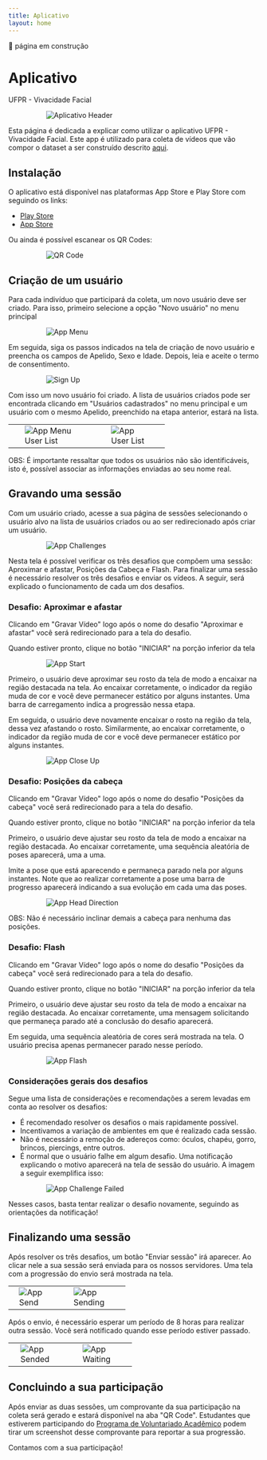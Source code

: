 ```yaml
---
title: Aplicativo
layout: home
---
```


🚧 página em construção
# Aplicativo 
UFPR - Vivacidade Facial

<img src="/assets/images/aplicativo/app-header.png" alt="Aplicativo Header" style="max-width:70%; display:block; margin:auto;">

Esta página é dedicada a explicar como utilizar o aplicativo UFPR - Vivacidade Facial. Este app é utilizado para coleta de vídeos que vão compor o dataset a ser construído descrito [aqui](https://bovifocr.github.io/dataset/).


## Instalação

O aplicativo está disponível nas plataformas App Store e Play Store com seguindo os links:

- [Play Store](https://play.google.com/store/aplicativo/apps/details?id=com.vivacidade_facial_app)
- [App Store](https://aplicativo/apps.apple.com/aplicativo/app/id6457022194)

Ou ainda é possível escanear os QR Codes:

<img src="/assets/images/dataset_qr.png" alt="QR Code" style="max-width:70%; display:block; margin:auto;">




## Criação de um usuário

Para cada indivíduo que participará da coleta, um novo usuário deve ser criado. Para isso, primeiro selecione a opção "Novo usuário" no menu principal

<img src="/assets/images/aplicativo/app-menu.png" alt="App Menu" style="max-width:70%; display:block; margin:auto;">

Em seguida, siga os passos indicados na tela de criação de novo usuário e preencha os campos de Apelido, Sexo e Idade. Depois, leia e aceite o termo de consentimento.

<img src="/assets/images/aplicativo/app-sign_up.png" alt="Sign Up" style="max-width:70%; display:block; margin:auto;">

Com isso um novo usuário foi criado. A lista de usuários criados pode ser encontrada clicando em "Usuários cadastrados" no menu principal e um usuário com o mesmo Apelido, preenchido na etapa anterior, estará na lista.

<table>
  <tr>
    <td><img src="/assets/images/aplicativo/app-menu-user_list.png" alt="App Menu User List" style="max-width:70%; display:block; margin:auto;"></td>
    <td><img src="/assets/images/aplicativo/app-user_list.png" alt="App User List" style="max-width:70%; display:block; margin:auto;"></td>
  </tr>
</table>

OBS: É importante ressaltar que todos os usuários não são identificáveis, isto é, possível associar as informações enviadas ao seu nome real.

## Gravando uma sessão

Com um usuário criado, acesse a sua página de sessões selecionando o usuário alvo na lista de usuários criados ou ao ser redirecionado após criar um usuário.

<img src="/assets/images/aplicativo/app-challenges.png" alt="App Challenges" style="max-width:70%; display:block; margin:auto;">

Nesta tela é possível verificar os três desafios que compõem uma sessão: Aproximar e afastar, Posições da Cabeça e Flash.
Para finalizar uma sessão é necessário resolver os três desafios e enviar os vídeos.
A seguir, será explicado o funcionamento de cada um dos desafios.

### Desafio: Aproximar e afastar

Clicando em "Gravar Vídeo" logo após o nome do desafio "Aproximar e afastar" você será redirecionado para a tela do desafio.

Quando estiver pronto, clique no botão "INICIAR" na porção inferior da tela

<img src="/assets/images/aplicativo/app-start.png" alt="App Start" style="max-width:70%; display:block; margin:auto;">

Primeiro, o usuário deve aproximar seu rosto da tela de modo a encaixar na região destacada na tela.
Ao encaixar corretamente, o indicador da região muda de cor e você deve permanecer estático por alguns instantes. Uma barra de carregamento indica a progressão nessa etapa.

Em seguida, o usuário deve novamente encaixar o rosto na região da tela, dessa vez afastando o rosto.
Similarmente, ao encaixar corretamente, o indicador da região muda de cor e você deve permanecer estático por alguns instantes.

<img src="/assets/images/aplicativo/app-close_up.gif" alt="App Close Up" style="max-width:70%; display:block; margin:auto;">

### Desafio: Posições da cabeça

Clicando em "Gravar Vídeo" logo após o nome do desafio "Posições da cabeça" você será redirecionado para a tela do desafio.

Quando estiver pronto, clique no botão "INICIAR" na porção inferior da tela

Primeiro, o usuário deve ajustar seu rosto da tela de modo a encaixar na região destacada.
Ao encaixar corretamente, uma sequência aleatória de poses aparecerá, uma a uma.

Imite a pose que está aparecendo e permaneça parado nela por alguns instantes. Note que ao realizar corretamente a pose uma barra de progresso aparecerá indicando a sua evolução em cada uma das poses.

<img src="/assets/images/aplicativo/app-head_direction.gif" alt="App Head Direction" style="max-width:70%; display:block; margin:auto;">

OBS: Não é necessário inclinar demais a cabeça para nenhuma das posições.

### Desafio: Flash

Clicando em "Gravar Vídeo" logo após o nome do desafio "Posições da cabeça" você será redirecionado para a tela do desafio.

Quando estiver pronto, clique no botão "INICIAR" na porção inferior da tela

Primeiro, o usuário deve ajustar seu rosto da tela de modo a encaixar na região destacada.
Ao encaixar corretamente, uma mensagem solicitando que permaneça parado até a conclusão do desafio aparecerá.

Em seguida, uma sequência aleatória de cores será mostrada na tela. O usuário precisa apenas permanecer parado nesse período.

<img src="/assets/images/aplicativo/app-flash.gif" alt="App Flash" style="max-width:70%; display:block; margin:auto;">


### Considerações gerais dos desafios
 
Segue uma lista de considerações e recomendações a serem levadas em conta ao resolver os desafios:
- É recomendado resolver os desafios o mais rapidamente possível.
- Incentivamos a variação de ambientes em que é realizado cada sessão.
- Não é necessário a remoção de adereços como: óculos, chapéu, gorro, brincos, piercings, entre outros.
- É normal que o usuário falhe em algum desafio. Uma notificação explicando o motivo aparecerá na tela de sessão do usuário. A imagem a seguir exemplifica isso:

<img src="/assets/images/aplicativo/app-challenge_failed.png" alt="App Challenge Failed" style="max-width:70%; display:block; margin:auto;">

Nesses casos, basta tentar realizar o desafio novamente, seguindo as orientações da notificação!


## Finalizando uma sessão

Após resolver os três desafios, um botão "Enviar sessão" irá aparecer. Ao clicar nele a sua sessão será enviada para os nossos servidores. Uma tela com a progressão do envio será mostrada na tela.


<table>
  <tr>
    <td><img src="/assets/images/aplicativo/app-send.png" alt="App Send" style="max-width:70%; display:block; margin:auto;"></td>
    <td><img src="/assets/images/aplicativo/app-sending.png" alt="App Sending" style="max-width:70%; display:block; margin:auto;"></td>
  </tr>
</table>

Após o envio, é necessário esperar um período de 8 horas para realizar outra sessão. Você será notificado quando esse período estiver passado.

<table>
  <tr>
    <td><img src="/assets/images/aplicativo/app-sended.png" alt="App Sended" style="max-width:70%; display:block; margin:auto;"></td>
    <td><img src="/assets/images/aplicativo/app-waiting.png" alt="App Waiting" style="max-width:70%; display:block; margin:auto;"></td>
  </tr>
</table>

## Concluindo a sua participação

Após enviar as duas sessões, um comprovante da sua participação na coleta será gerado e estará disponível na aba "QR Code".
Estudantes que estiverem participando do [Programa de Voluntariado Acadêmico](https://bovifocr.github.io/dataset/) podem tirar um screenshot desse comprovante para reportar a sua progressão.

Contamos com a sua participação!
